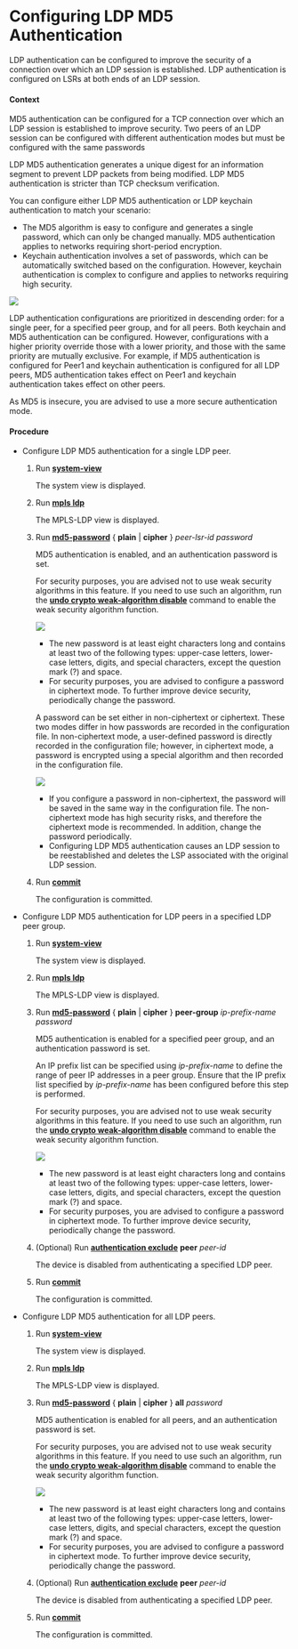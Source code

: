 Configuring LDP MD5 Authentication
==================================

LDP authentication can be configured to improve the security of a connection over which an LDP session is established. LDP authentication is configured on LSRs at both ends of an LDP session.

#### Context

MD5 authentication can be configured for a TCP connection over which an LDP session is established to improve security. Two peers of an LDP session can be configured with different authentication modes but must be configured with the same passwords

LDP MD5 authentication generates a unique digest for an information segment to prevent LDP packets from being modified. LDP MD5 authentication is stricter than TCP checksum verification.

You can configure either LDP MD5 authentication or LDP keychain authentication to match your scenario:

* The MD5 algorithm is easy to configure and generates a single password, which can only be changed manually. MD5 authentication applies to networks requiring short-period encryption.
* Keychain authentication involves a set of passwords, which can be automatically switched based on the configuration. However, keychain authentication is complex to configure and applies to networks requiring high security.

![](../../../../public_sys-resources/note_3.0-en-us.png) 

LDP authentication configurations are prioritized in descending order: for a single peer, for a specified peer group, and for all peers. Both keychain and MD5 authentication can be configured. However, configurations with a higher priority override those with a lower priority, and those with the same priority are mutually exclusive. For example, if MD5 authentication is configured for Peer1 and keychain authentication is configured for all LDP peers, MD5 authentication takes effect on Peer1 and keychain authentication takes effect on other peers.

As MD5 is insecure, you are advised to use a more secure authentication mode.




#### Procedure

* Configure LDP MD5 authentication for a single LDP peer.
  1. Run [**system-view**](cmdqueryname=system-view)
     
     
     
     The system view is displayed.
  2. Run [**mpls ldp**](cmdqueryname=mpls+ldp)
     
     
     
     The MPLS-LDP view is displayed.
  3. Run [**md5-password**](cmdqueryname=md5-password+plain+cipher) { **plain** | **cipher** } *peer-lsr-id* *password*
     
     
     
     MD5 authentication is enabled, and an authentication password is set.
     
     
     
     For security purposes, you are advised not to use weak security algorithms in this feature. If you need to use such an algorithm, run the [**undo crypto weak-algorithm disable**](cmdqueryname=undo+crypto+weak-algorithm+disable) command to enable the weak security algorithm function.
     
     
     
     ![](../../../../public_sys-resources/note_3.0-en-us.png) 
     + The new password is at least eight characters long and contains at least two of the following types: upper-case letters, lower-case letters, digits, and special characters, except the question mark (?) and space.
     + For security purposes, you are advised to configure a password in ciphertext mode. To further improve device security, periodically change the password.
     
     A password can be set either in non-ciphertext or ciphertext. These two modes differ in how passwords are recorded in the configuration file. In non-ciphertext mode, a user-defined password is directly recorded in the configuration file; however, in ciphertext mode, a password is encrypted using a special algorithm and then recorded in the configuration file.
     
     ![](../../../../public_sys-resources/notice_3.0-en-us.png) 
     + If you configure a password in non-ciphertext, the password will be saved in the same way in the configuration file. The non-ciphertext mode has high security risks, and therefore the ciphertext mode is recommended. In addition, change the password periodically.
     + Configuring LDP MD5 authentication causes an LDP session to be reestablished and deletes the LSP associated with the original LDP session.
  4. Run [**commit**](cmdqueryname=commit)
     
     
     
     The configuration is committed.
* Configure LDP MD5 authentication for LDP peers in a specified LDP peer group.
  1. Run [**system-view**](cmdqueryname=system-view)
     
     
     
     The system view is displayed.
  2. Run [**mpls ldp**](cmdqueryname=mpls+ldp)
     
     
     
     The MPLS-LDP view is displayed.
  3. Run [**md5-password**](cmdqueryname=md5-password+plain+cipher+peer-group) { **plain** | **cipher** } **peer-group** *ip-prefix-name* *password*
     
     
     
     MD5 authentication is enabled for a specified peer group, and an authentication password is set.
     
     
     
     An IP prefix list can be specified using *ip-prefix-name* to define the range of peer IP addresses in a peer group. Ensure that the IP prefix list specified by *ip-prefix-name* has been configured before this step is performed.
     
     For security purposes, you are advised not to use weak security algorithms in this feature. If you need to use such an algorithm, run the [**undo crypto weak-algorithm disable**](cmdqueryname=undo+crypto+weak-algorithm+disable) command to enable the weak security algorithm function.
     
     ![](../../../../public_sys-resources/note_3.0-en-us.png) 
     + The new password is at least eight characters long and contains at least two of the following types: upper-case letters, lower-case letters, digits, and special characters, except the question mark (?) and space.
     + For security purposes, you are advised to configure a password in ciphertext mode. To further improve device security, periodically change the password.
  4. (Optional) Run [**authentication exclude**](cmdqueryname=authentication+exclude+peer) **peer** *peer-id*
     
     
     
     The device is disabled from authenticating a specified LDP peer.
  5. Run [**commit**](cmdqueryname=commit)
     
     
     
     The configuration is committed.
* Configure LDP MD5 authentication for all LDP peers.
  1. Run [**system-view**](cmdqueryname=system-view)
     
     
     
     The system view is displayed.
  2. Run [**mpls ldp**](cmdqueryname=mpls+ldp)
     
     
     
     The MPLS-LDP view is displayed.
  3. Run [**md5-password**](cmdqueryname=md5-password+plain+cipher+all) { **plain** | **cipher** } **all** *password*
     
     
     
     MD5 authentication is enabled for all peers, and an authentication password is set.
     
     
     
     For security purposes, you are advised not to use weak security algorithms in this feature. If you need to use such an algorithm, run the [**undo crypto weak-algorithm disable**](cmdqueryname=undo+crypto+weak-algorithm+disable) command to enable the weak security algorithm function.
     
     
     
     ![](../../../../public_sys-resources/note_3.0-en-us.png) 
     + The new password is at least eight characters long and contains at least two of the following types: upper-case letters, lower-case letters, digits, and special characters, except the question mark (?) and space.
     + For security purposes, you are advised to configure a password in ciphertext mode. To further improve device security, periodically change the password.
  4. (Optional) Run [**authentication exclude**](cmdqueryname=authentication+exclude+peer) **peer** *peer-id*
     
     
     
     The device is disabled from authenticating a specified LDP peer.
  5. Run [**commit**](cmdqueryname=commit)
     
     
     
     The configuration is committed.